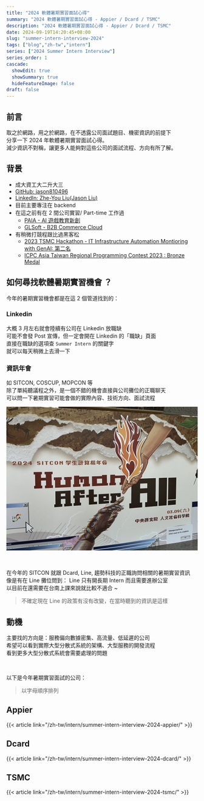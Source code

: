 ```yaml
---
title: "2024 軟體暑期實習面試心得"
summary: "2024 軟體暑期實習面試心得 - Appier / Dcard / TSMC"
description: "2024 軟體暑期實習面試心得 - Appier / Dcard / TSMC"
date: 2024-09-19T14:20:45+08:00
slug: "summer-intern-interview-2024"
tags: ["blog","zh-tw","intern"]
series: ["2024 Summer Intern Interview"]
series_order: 1
cascade:
  showEdit: true
  showSummary: true
  hideFeatureImage: false
draft: false
---
```


## 前言

取之於網路，用之於網路，在不透露公司面試題目、機密資訊的前提下 <br>
分享一下 2024 年軟體暑期實習面試心得。 <br>
減少資訊不對稱，讓更多人能夠對這些公司的面試流程、方向有所了解。 <br>

## 背景

- 成大資工大二升大三
- [GitHub: jason810496](https://github.com/jason810496)
- [LinkedIn: Zhe-You Liu(Jason Liu)](https://www.linkedin.com/in/zhe-you-liu/)
- 目前主要專注在 backend
- 在這之前有在 2 間公司實習/ Part-time 工作過
  - [PAIA - AI 遊戲教育新創](https://app.paia-arena.com/)
  - [GLSoft - B2B Commerce Cloud](https://www.glsoft.com.tw/)
- 有稍微打競程跟比過黑客松
  - [2023 TSMC Hackathon - IT Infrastructure Automation Montioring with GenAI: 第二名](https://www.linkedin.com/feed/update/urn:li:activity:7159246053374926848/)
  - [ICPC Asia Taiwan Regional Programming Contest 2023 : Bronze Medal](https://icpc.global/ICPCID/77A3S3SSNJL3)


## 如何尋找軟體暑期實習機會 ？

今年的暑期實習機會都是在這 2 個管道找到的：

### Linkedin

大概 3 月左右就會陸續有公司在 Linkedin 放職缺 <br>
可能不會發 Post 宣傳，但一定會開在 Linkedin 的「職缺」頁面 <br>
直接在職缺的選項查 `Summer Intern` 的關鍵字 <br>
就可以每天稍微上去滑一下

### 資訊年會

如 SITCON, COSCUP, MOPCON 等 <br>
除了單純聽議程之外，是一個不錯的機會直接與公司攤位的正職聊天 <br>
可以問一下暑期實習可能會做的實際內容、技術方向、面試流程 <br>

![SITCON](sitcon.jpeg)


<br>

在今年的 SITCON 就跟 Dcard, Line, 趨勢科技的正職詢問相關的暑期實習資訊 <br>
像是有在 Line 攤位問到： Line 只有開長期 Intern 而且需要進辦公室 <br>
以目前在還需要在台南上課來說就比較不適合 ~
> 不確定現在 Line 的政策有沒有改變，在當時聽到的資訊是這樣 <br>

## 動機

主要找的方向是：服務偏向數據密集、高流量、低延遲的公司 <br>
希望可以看到實際大型分散式系統的架構、大型服務的開發流程 <br>
看到更多大型分散式系統會需要處理的問題 <br>

<br>

以下是今年暑期實習面試的公司：<br>
> 以字母順序排列

## Appier

{{< article link="/zh-tw/intern/summer-intern-interview-2024-appier/" >}}

## Dcard

{{< article link="/zh-tw/intern/summer-intern-interview-2024-dcard/" >}}

## TSMC

{{< article link="/zh-tw/intern/summer-intern-interview-2024-tsmc/" >}}